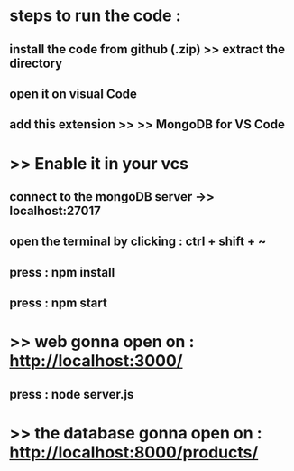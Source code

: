 # steps to run the code :

## install the code from github (.zip) >> extract the directory

## open it on visual Code

## add  this extension >>    >>   MongoDB for VS Code

# >> Enable it in your vcs

## connect to the mongoDB server ->> localhost:27017

## open the terminal by clicking : ctrl + shift + ~

## press : npm install

## press : npm start  

# >> web gonna open on :  <http://localhost:3000/>

## press : node server.js

# >> the database gonna open on : <http://localhost:8000/products/>
